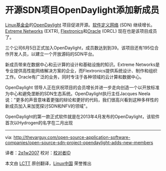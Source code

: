 开源SDN项目OpenDaylight添加新成员
================================================================================
[Linux基金会][1]的[OpenDaylight][2] 项目促进开源。[软件定义网络][3] (SDN) 继续增长。 [Extreme Networks][4] (EXTR), [Flextronics][5]和[Oracle][6] (ORCL) 现在也是该项目成员了。

三个公司6月5日正式加入OpenDaylight，成员数达到到39。该项目还有195位合作开发人员，以建立一个开放源码的SDN平台。

新成员带来在数据中心和云计算的设计和基础设施的知识。Extreme Networks是专业提供高性能网络解决方案的企业，而Flextronics提供系统设计、制作和组织工作。Oracle有广泛的业务，同时专注于各种领域的云计算和数据中心。


OpenDaylight 领导人正在庆祝项目的会员增长并进一步走向创造一个以开放标准为中心和避免垄断的SDN生态系统。OpenDaylight执行主任Jacques Neela说："更多的声音意味着更强的辩论和更好的代码，我们很高兴看到这种多样性的新成员加入来加宽探讨SDN和NFV的领域"。

OpenDaylight的第一款正式软件就是在2013年4月发布的OpenDaylight，该软件首次以Hydrogen的名字在二月出现

--------------------------------------------------------------------------------

via: http://thevarguy.com/open-source-application-software-companies/open-source-sdn-project-opendaylight-adds-new-members

译者：[2q1w2007](https://github.com/2q1w2007) 校对：[校对者ID](https://github.com/校对者ID)

本文由 [LCTT](https://github.com/LCTT/TranslateProject) 原创翻译，[Linux中国](http://linux.cn/) 荣誉推出

[1]:http://linuxfoundation.org/
[2]:http://www.opendaylight.org/
[3]:http://thevarguy.com/sdn
[4]:http://www.extremenetworks.com/
[5]:http://www.flextronics.com/
[6]:http://oracle.com/
[7]:http://thevarguy.com/open-source-application-software-companies/020514/embargo-until-feb-4-1130-am-est-opendaylight-releases-fir

